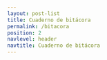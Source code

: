 ```yaml
---
layout: post-list
title: Cuaderno de bitácora
permalink: /bitacora
position: 2
navlevel: header
navtitle: Cuaderno de bitácora
---
```

